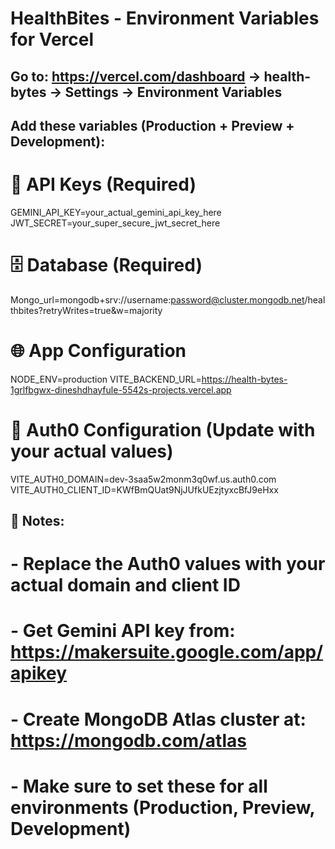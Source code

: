 # HealthBites - Environment Variables for Vercel

## Go to: https://vercel.com/dashboard → health-bytes → Settings → Environment Variables

## Add these variables (Production + Preview + Development):

# 🔑 API Keys (Required)
GEMINI_API_KEY=your_actual_gemini_api_key_here
JWT_SECRET=your_super_secure_jwt_secret_here

# 🗄️ Database (Required)
Mongo_url=mongodb+srv://username:password@cluster.mongodb.net/healthbites?retryWrites=true&w=majority

# 🌐 App Configuration
NODE_ENV=production
VITE_BACKEND_URL=https://health-bytes-1grlfbgwx-dineshdhayfule-5542s-projects.vercel.app

# 🔐 Auth0 Configuration (Update with your actual values)
VITE_AUTH0_DOMAIN=dev-3saa5w2monm3q0wf.us.auth0.com
VITE_AUTH0_CLIENT_ID=KWfBmQUat9NjJUfkUEzjtyxcBfJ9eHxx

## 📝 Notes:
# - Replace the Auth0 values with your actual domain and client ID
# - Get Gemini API key from: https://makersuite.google.com/app/apikey
# - Create MongoDB Atlas cluster at: https://mongodb.com/atlas
# - Make sure to set these for all environments (Production, Preview, Development)
